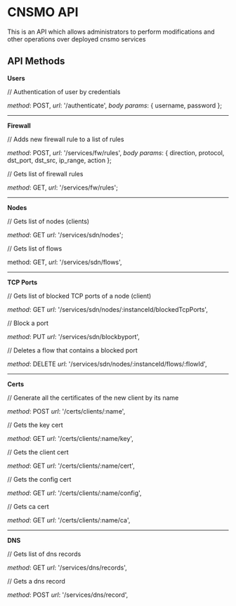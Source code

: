 # CNSMO API
This is an API which allows administrators to perform modifications and other operations over deployed cnsmo services

## API Methods

**Users**

// Authentication of user by credentials

*method*: POST, *url*: '/authenticate', *body params*: { username, password };


----------


**Firewall**

// Adds new firewall rule to a list of rules

*method*: POST, *url*: '/services/fw/rules', *body params*: { direction, protocol, dst_port, dst_src, ip_range, action };


// Gets list of firewall rules

*method*: GET, *url*: '/services/fw/rules';


----------


**Nodes**

// Gets list of nodes (clients)

*method*: GET 
*url*: '/services/sdn/nodes';

// Gets list of flows 

method: GET,
*url*: '/services/sdn/flows',


----------


**TCP Ports**

// Gets list of blocked TCP ports of a node (client)

*method*: GET
*url*: '/services/sdn/nodes/:instanceId/blockedTcpPorts',

// Block a port 

*method*: PUT
*url*: '/services/sdn/blockbyport',

// Deletes a flow that contains a blocked port

*method*: DELETE
*url*: '/services/sdn/nodes/:instanceId/flows/:flowId',


----------


**Certs**

// Generate all the certificates of the new client by its name

*method*: POST
*url*: '/certs/clients/:name',

// Gets the key cert

*method*: GET
*url*: '/certs/clients/:name/key',

// Gets the client cert

*method*: GET
*url*: '/certs/clients/:name/cert',

// Gets the config cert

*method*: GET
*url*: '/certs/clients/:name/config',

// Gets ca cert

*method*: GET
*url*: '/certs/clients/:name/ca',


----------


**DNS**

// Gets list of dns records

*method*: GET
*url*: '/services/dns/records',

// Gets a dns record

*method*: POST
*url*: '/services/dns/record',
